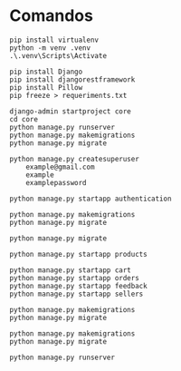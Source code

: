 # Comandos

    pip install virtualenv
    python -m venv .venv
    .\.venv\Scripts\Activate

    pip install Django
    pip install djangorestframework
    pip install Pillow
    pip freeze > requeriments.txt

    django-admin startproject core
    cd core
    python manage.py runserver
    python manage.py makemigrations
    python manage.py migrate

    python manage.py createsuperuser
        example@gmail.com
        example
        examplepassword

    python manage.py startapp authentication

    python manage.py makemigrations
    python manage.py migrate

    python manage.py migrate

    python manage.py startapp products

    python manage.py startapp cart
    python manage.py startapp orders
    python manage.py startapp feedback
    python manage.py startapp sellers

    python manage.py makemigrations
    python manage.py migrate

    python manage.py makemigrations
    python manage.py migrate

    python manage.py runserver
